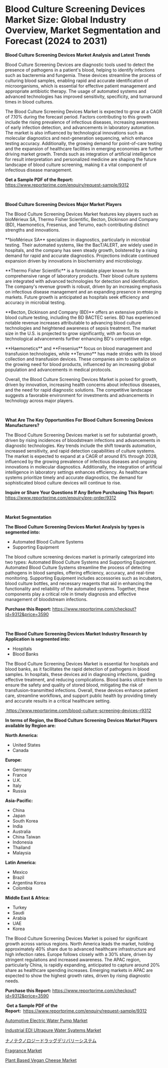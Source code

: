 <p><h1>Blood Culture Screening Devices Market Size: Global Industry Overview, Market Segmentation and Forecast (2024 to 2031)</h1></p><p><strong>Blood Culture Screening Devices Market Analysis and Latest Trends</strong></p>
<p><p>Blood Culture Screening Devices are diagnostic tools used to detect the presence of pathogens in a patient's blood, helping to identify infections such as bacteremia and fungemia. These devices streamline the process of culturing blood samples, enabling rapid and accurate identification of microorganisms, which is essential for effective patient management and appropriate antibiotic therapy. The usage of automated systems and advanced technologies has improved sensitivity, specificity, and turnaround times in blood cultures.</p><p>The Blood Culture Screening Devices Market is expected to grow at a CAGR of 7.10% during the forecast period. Factors contributing to this growth include the rising prevalence of infectious diseases, increasing awareness of early infection detection, and advancements in laboratory automation. The market is also influenced by technological innovations such as molecular diagnostics and next-generation sequencing, which enhance testing accuracy. Additionally, the growing demand for point-of-care testing and the expansion of healthcare facilities in emerging economies are further driving market growth. Trends such as integration of artificial intelligence for result interpretation and personalized medicine are shaping the future landscape of blood culture screening, making it a vital component of infectious disease management.</p></p>
<p><strong>Get a Sample PDF of the Report:&nbsp;</strong> <a href="https://www.reportprime.com/enquiry/request-sample/9312">https://www.reportprime.com/enquiry/request-sample/9312</a></p>
<p>&nbsp;</p>
<p><strong>Blood Culture Screening Devices Major Market Players</strong></p>
<p><p>The Blood Culture Screening Devices Market features key players such as bioMérieux SA, Thermo Fisher Scientific, Becton, Dickinson and Company (BD), Haemonetics, Fresenius, and Terumo, each contributing distinct strengths and innovations.</p><p>**bioMérieux SA** specializes in diagnostics, particularly in microbial testing. Their automated systems, like the BacT/ALERT, are widely used in hospitals, and the company has seen steady growth, bolstered by a rising demand for rapid and accurate diagnostics. Projections indicate continued expansion driven by innovations in biochemistry and microbiology.</p><p>**Thermo Fisher Scientific** is a formidable player known for its comprehensive range of laboratory products. Their blood culture systems are integrated with advanced technologies for detection and identification. The company's revenue growth is robust, driven by an increasing emphasis on infectious disease management and an expanding presence in emerging markets. Future growth is anticipated as hospitals seek efficiency and accuracy in microbial testing.</p><p>**Becton, Dickinson and Company (BD)** offers an extensive portfolio in blood culture testing, including the BD BACTEC series. BD has experienced notable revenue increases attributable to advancing blood culture technologies and heightened awareness of sepsis treatment. The market size in the U.S. is projected to grow significantly, with an focus on technological advancements further enhancing BD's competitive edge.</p><p>**Haemonetics** and **Fresenius** focus on blood management and transfusion technologies, while **Terumo** has made strides with its blood collection and transfusion devices. These companies aim to capitalize on the growing need for blood products, influenced by an increasing global population and advancements in medical protocols.</p><p>Overall, the Blood Culture Screening Devices Market is poised for growth, driven by innovation, increasing health concerns about infectious diseases, and the need for rapid diagnostic solutions. The competitive landscape suggests a favorable environment for investments and advancements in technology across major players.</p></p>
<p>&nbsp;</p>
<p><strong>What Are The Key Opportunities For Blood Culture Screening Devices Manufacturers?</strong></p>
<p><p>The Blood Culture Screening Devices market is set for substantial growth, driven by rising incidences of bloodstream infections and advancements in diagnostic technologies. Key trends include the shift towards automation, increased sensitivity, and rapid detection capabilities of culture systems. The market is expected to expand at a CAGR of around 8% through 2028, influenced by the growing prevalence of infectious diseases and ongoing innovations in molecular diagnostics. Additionally, the integration of artificial intelligence in laboratory settings enhances efficiency. As healthcare systems prioritize timely and accurate diagnostics, the demand for sophisticated blood culture devices will continue to rise.</p></p>
<p><strong>Inquire or Share Your Questions If Any Before Purchasing This Report:</strong> <a href="https://www.reportprime.com/enquiry/pre-order/9312">https://www.reportprime.com/enquiry/pre-order/9312</a></p>
<p>&nbsp;</p>
<p><strong>Market Segmentation</strong></p>
<p><strong>The Blood Culture Screening Devices Market Analysis by types is segmented into:</strong></p>
<p><ul><li>Automated Blood Culture Systems</li><li>Supporting Equipment</li></ul></p>
<p><p>The blood culture screening devices market is primarily categorized into two types: Automated Blood Culture Systems and Supporting Equipment. Automated Blood Culture Systems streamline the process of detecting pathogens in blood samples, offering efficiency, accuracy, and real-time monitoring. Supporting Equipment includes accessories such as incubators, blood culture bottles, and necessary reagents that aid in enhancing the functionality and reliability of the automated systems. Together, these components play a critical role in timely diagnosis and effective management of bloodstream infections.</p></p>
<p><strong>Purchase this Report:&nbsp;</strong><a href="https://www.reportprime.com/checkout?id=9312&price=3590">https://www.reportprime.com/checkout?id=9312&price=3590</a></p>
<p>&nbsp;</p>
<p><strong>The Blood Culture Screening Devices Market Industry Research by Application is segmented into:</strong></p>
<p><ul><li>Hospitals</li><li>Blood Banks</li></ul></p>
<p><p>The Blood Culture Screening Devices Market is essential for hospitals and blood banks, as it facilitates the rapid detection of pathogens in blood samples. In hospitals, these devices aid in diagnosing infections, guiding effective treatment, and reducing complications. Blood banks utilize them to ensure the safety and quality of stored blood, mitigating the risk of transfusion-transmitted infections. Overall, these devices enhance patient care, streamline workflows, and support public health by providing timely and accurate results in a critical healthcare setting.</p></p>
<p><a href="https://www.reportprime.com/blood-culture-screening-devices-r9312">&nbsp;https://www.reportprime.com/blood-culture-screening-devices-r9312</a></p>
<p><strong>In terms of Region, the Blood Culture Screening Devices Market Players available by Region are:</strong></p>
<p>
    <p> <strong> North America: </strong>
        <ul>
            <li>United States</li>
            <li>Canada</li>
        </ul>
        </p> 
    <p> <strong> Europe: </strong>
        <ul>
            <li>Germany</li>
            <li>France</li>
            <li>U.K.</li>
            <li>Italy</li>
            <li>Russia</li>
        </ul>
        </p> 
    <p> <strong> Asia-Pacific: </strong>
        <ul>
            <li>China</li>
            <li>Japan</li>
            <li>South Korea</li>
            <li>India</li>
            <li>Australia</li>
            <li>China Taiwan</li>
            <li>Indonesia</li>
            <li>Thailand</li>
            <li>Malaysia</li>
        </ul>
        </p> 
    <p> <strong> Latin America: </strong>
        <ul>
            <li>Mexico</li>
            <li>Brazil</li>
            <li>Argentina Korea</li>
            <li>Colombia</li>
        </ul>
        </p> 
    <p> <strong> Middle East & Africa: </strong>
        <ul>
            <li>Turkey</li>
            <li>Saudi</li>
            <li>Arabia</li>
            <li>UAE</li>
            <li>Korea</li>
        </ul>
    </p>
    </p>
<p><p>The Blood Culture Screening Devices Market is poised for significant growth across various regions. North America leads the market, holding approximately 40% share due to advanced healthcare infrastructure and high infection rates. Europe follows closely with a 30% share, driven by stringent regulations and increased awareness. The APAC region, particularly China, is rapidly expanding, anticipated to capture around 20% share as healthcare spending increases. Emerging markets in APAC are expected to show the highest growth rates, driven by rising diagnostic needs.</p></p>
<p><strong>Purchase this Report: </strong><a href="https://www.reportprime.com/checkout?id=9312&price=3590">https://www.reportprime.com/checkout?id=9312&price=3590</a></p>
<p>&nbsp;<strong>Get a Sample PDF of the Report:&nbsp;&nbsp;</strong><a href="https://www.reportprime.com/enquiry/request-sample/9312">https://www.reportprime.com/enquiry/request-sample/9312</a></p>
<p><strong></strong></p>
<p><p><a href="https://medium.com/@jarredmertz90/in-the-automotive-electric-water-pump-market-the-main-focus-is-on-keeping-costs-low-and-getting-8ab9f927f912">Automotive Electric Water Pump Market</a></p><p><a href="https://issuu.com/reportprime-2/docs/industrial-edi-ultrapure-water-syat_ab8d53da35e364">Industrial EDI Ultrapure Water Syatems Market</a></p><p><a href="https://medium.com/@johnson154chris/nanotechnology-drug-delivery-systems-market-%E3%81%AF-%E3%82%B3%E3%82%B9%E3%83%88%E7%AE%A1%E7%90%86%E3%81%A8%E5%8A%B9%E7%8E%87%E5%90%91%E4%B8%8A%E3%82%92%E5%84%AA%E5%85%88%E3%81%97%E3%81%BE%E3%81%99-%E3%81%95%E3%82%89%E3%81%AB-%E5%A0%B1%E5%91%8A%E6%9B%B8%E3%81%AF%E5%B8%82%E5%A0%B4%E3%81%AE%E9%9C%80%E8%A6%81%E9%9D%A2%E3%81%A8%E4%BE%9B%E7%B5%A6%E9%9D%A2%E3%81%AE%E4%B8%A1%E6%96%B9%E3%82%92%E3%82%AB%E3%83%90%E3%83%BC%E3%81%97%E3%81%A6%E3%81%84%E3%81%BE%E3%81%99-711a3f52e3bb">ナノテクノロジードラッグデリバリーシステム</a></p><p><a href="https://medium.com/@jarredmertz90/the-fragrance-market-is-anticipated-to-experience-significant-growth-with-a-projected-cagr-of-14-45a1d3579b57">Fragrance Market</a></p><p><a href="https://www.linkedin.com/pulse/market-insights-global-plant-based-vegan-cheese-forecast-innovation-hytuf?trackingId=DaP8uzDiRKaaF1rl9C%2FPZA%3D%3D">Plant Based Vegan Cheese Market</a></p></p>